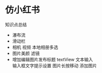 # 仿小红书

知识点总结
- 瀑布流
- 滑动栏
- 相机 视频 本地相册多选
- 图片美颜 滤镜 
- 增加编辑图片发布标题 
    textView  文本输入  
    输入框文字提示设置
    图片长按移动 
    添加图片 
    
